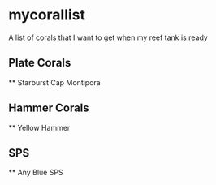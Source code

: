 # mycorallist
A list of corals that I want to get when my reef tank is ready

## Plate Corals
** Starburst Cap Montipora

## Hammer Corals
** Yellow Hammer

## SPS
** Any Blue SPS
